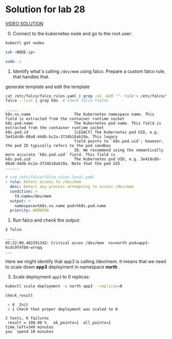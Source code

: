 # Solution for lab 28

[VIDEO SOLUTION](https://youtu.be/HsQlGC52bRM)

0. Connect to the kubernetes node and go to the root user:

```sh
kubectl get nodes

ssh <NODE-ip>

sudo -i
```

1. Identify what's calling `/dev/mem` using falco. Prepare a custom falco rule, that handles that.

generate template and edit the template
```sh
cat /etc/falco/falco_rules.yaml | grep -m1 -A20 '^- rule'> /etc/falco/falco_rules.local.yaml
falco --list | grep k8s  # check falco fields
```
```
......
k8s.ns.name                   The Kubernetes namespace name. This field is extracted from the container runtime socket
k8s.pod.name                  The Kubernetes pod name. This field is extracted from the container runtime socket
k8s.pod.id                    [LEGACY] The Kubernetes pod UID, e.g. 3e41dc6b-08a8-44db-bc2a-3724b18ab19a. This legacy
                              field points to `k8s.pod.uid`; however, the pod ID typically refers to the pod sandbox
                              ID. We recommend using the semantically more accurate `k8s.pod.uid` field. This field is
k8s.pod.uid                   The Kubernetes pod UID, e.g. 3e41dc6b-08a8-44db-bc2a-3724b18ab19a. Note that the pod UID
...... 
```


```yaml
# vim /etc/falco/falco_rules.local.yaml
- rule: Detect access to /dev/mem
  desc: Detect any process attempting to access /dev/mem
  condition: >
    fd.name=/dev/mem
  output: >
    namespace=%k8s.ns.name pod=%k8s.pod.name
  priority: WARNING
```

1. Run falco and check the output:

```
$ falco

....
05:22:09.482291242: Critical acces /dev/mem  ns=north pod=app3-6cdc9f4fb6-wrnqq
...
```
Here we might identify that app3 is calling /dev/mem. It means that we need to scale down **app3** deployment in namespace **north** .

3. Scale deployment `app3` to 0 replicas:

```sh
kubectl scale deployment -n north app3 --replicas=0
```

```sh 
check_result 
```
``` 
 ✓ 0  Init  
 ✓ 1 Check that proper deployment was scaled to 0

2 tests, 0 failures
 result = 100.00 %   ok_points=1  all_points=1  
time_left=349 minutes
you  spend 10 minutes

```